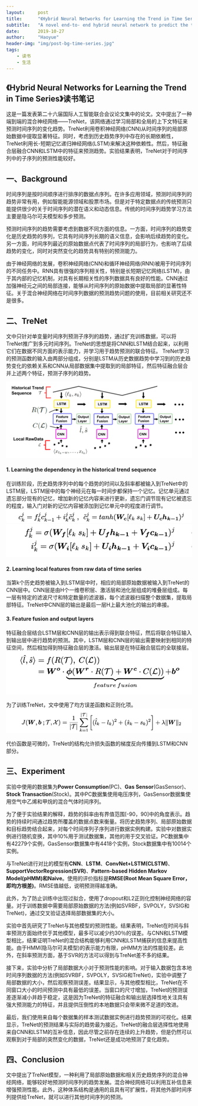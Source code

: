 ```yaml
---
layout:     post
title:      "《Hybrid Neural Networks for Learning the Trend in Time Series》读书笔记"
subtitle:   "A novel end-to- end hybrid neural network to predict the trend of time series."
date:       2019-10-27
author:     "Haoyue"
header-img: "img/post-bg-time-series.jpg"
tags:
    - 读书
    - 生活
---
```


## 《Hybrid Neural Networks for Learning the Trend in Time Series》读书笔记

这是一篇发表第二十六届国际人工智能联合会议论文集中的论文。文中提出了一种端到端的混合神经网络——TreNet，该网络通过学习局部和全局的上下文特征来预测时间序列的变化趋势。TreNet利用卷积神经网络(CNN)从时间序列的局部原始数据中提取显著特征。同时，考虑到历史趋势序列中存在的长期依赖性，TreNet利用长-短期记忆递归神经网络(LSTM)来解决这种依赖性。然后，特征融合层融合CNN和LSTM中的特征来预测趋势。实验结果表明，TreNet对于时间序列中的子序列的预测性能较好。

## 一、Background
时间序列是按时间顺序进行排序的数据点序列。在许多应用领域，预测时间序列的趋势非常有用，例如智能能源领域和股票市场。但是对于特定数据点的传统预测只能提供很少的关于时间序列的潜在语义和动态信息。传统的时间序列趋势学习方法主要是隐马尔可夫模型和多步预测。

预测时间序列的趋势需要考虑到数据不同方面的信息。一方面，时间序列的趋势变化是历史趋势的序列，它具有时间序列长期的语义信息，会影响后续趋势的变化。另一方面，时间序列最近的原始数据点代表了时间序列的局部行为，也影响了后续趋势的变化，同时对突然变化的趋势具有特别的预测能力。

由于神经网络的发展，卷积神经网络(CNN)和循环神经网络(RNN)被用于时间序列的不同任务中。RNN具有很强的序列相关性，特别是长短期记忆网络(LSTM)，由于其内部的记忆机制，对具有长期相关性的序列数据具有良好的性能。CNN通过加强神经元之间的局部连接，能够从时间序列的原始数据中提取局部的显著性特征。关于混合神经网络在时间序列数据的预测趋势问题的使用，目前相关研究还不是很多。

## 二、TreNet
文中只针对单变量时间序列预测子序列的趋势，通过扩充训练数据，可以将TreNet推广到多元时间序列。TreNet的思想是将CNN和LSTM结合起来，以利用它们在数据不同方面的表示能力，并学习用于趋势预测的联合特征。
TreNet学习的预测函数的输入由两部分组成，分别是LSTM从历史数据趋势中学习到的历史趋势变化的依赖关系和CNN从局部数据集中提取到的局部特征，然后特征融合层合并上述两个特征，预测子序列的趋势。

![img](https://github.com/sunshinemingo/sunshinemingo.github.io/raw/master/img/image_md/image_31.png)

#### 1. Learning the dependency in the historical trend sequence
在训练阶段，历史趋势序列中的每个趋势的时间以及斜率都被输入到TreNet中的LSTM层，LSTM层中的每个神经元在每一时间步都保持一个记忆。记忆单元通过遗忘部分现有的记忆，增加新的记忆内容来进行更新，遗忘门调节现有记忆被遗忘的程度，输入门对新的记忆内容被添加到记忆单元中的程度进行调节。
![img](https://github.com/sunshinemingo/sunshinemingo.github.io/raw/master/img/image_md/image_32.png)
![img](https://github.com/sunshinemingo/sunshinemingo.github.io/raw/master/img/image_md/image_33.png)

#### 2. Learning local features from raw data of time series
当第k个历史趋势被输入到LSTM层中时，相应的局部原始数据被输入到TreNet的CNN层中。CNN层是由H个一维卷积层、激活层和池化层组成的堆叠层组成。每一层有特定的滤波尺寸和特定数量的滤波器，每个滤波器扫描整个数据集，提取局部特征。TreNet中CNN层的输出是最后一层H上最大池化的输出的串接。

#### 3. Feature fusion and output layers
特征融合层结合LSTM层和CNN层的输出表示得到联合特征，然后将联合特征输入到输出层中进行趋势的预测。其中，LSTM层和CNN层的输出需要映射到相同的特征空间，然后相加得到特征融合层的激活。输出层是在特征融合层后的全联接层。
![img](https://github.com/sunshinemingo/sunshinemingo.github.io/raw/master/img/image_md/image_34.png)

为了训练TreNet，文中使用了均方误差函数和正则化项。
![img](https://github.com/sunshinemingo/sunshinemingo.github.io/raw/master/img/image_md/image_35.png)

代价函数是可微的，TreNet的结构允许损失函数的梯度反向传播到LSTM和CNN部分。

## 三、Experiment
实验中使用的数据集为**Power Consumption**(PC)、**Gas Sensor**(GasSensor)、**Stock Transaction**(Stock)。其中PC数据集使用电压序列，GasSensor数据集使用空气中乙烯和甲烷的混合气体时间序列。

为了便于实验结果的解释，趋势的斜率由有界值范围[-90，90]中的角度表示。趋势的持续时间通过趋势所覆盖的数据点数来衡量。将历史趋势序列、局部原始数据和目标趋势结合起来，对每个时间序列子序列进行数据实例构建。实验中对数据实例进行随机变换，其中10%用于测试数据集，其他的用于交叉验证。PC数据集中有42279个实例，GasSensor数据集中有4418个实例，Stock数据集中有10014个实例。

与TreNet进行对比的模型有**CNN**、**LSTM**、**ConvNet+LSTM(CLSTM)**、**SupportVectorRegression(SVR)**、**Pattern-based Hidden Markov Model(pHMM)**和**Naive**。使用的评价指标是**RMSE(Root Mean Square Error，即均方根差)**。RMSE值越低，说明预测得越准确。

此外，为了防止训练中出现过拟合，使用了dropout和L2正则化控制神经网络的容量。对于训练数据中需要局部原始数据的方法(例如SVRBF，SVPOLY，SVSIG和TreNet)，通过交叉验证选择局部数据集的大小。

实验中首先研究了TreNet与其他模型的预测性能。结果表明，TreNet在时间与斜率预测方面始终优于其他模型，最多可以减少约30％的误差。与CNN和LSTM模型相比，结果证明TreNet的混合结构能够利用CNN和LSTM捕获的信息来提高性能。由于HMM(隐马尔可夫模型)的表示能力有限，pHMM方法的性能较差。此外，在斜率预测方面，基于SVR的方法可以得到与TreNet差不多的结果。

接下来，实验中分析了局部数据大小对于预测性能的影响。对于输入数据包含本地时间序列数据的方法(例如SVRBF，SVPOLY，SVSIG和TreNet)，实验中调整了局部数据的大小，然后观察预测误差。结果显示，与其他模型相比，TreNet在不同窗口大小的时间预测中具有最低的误差。当窗口的尺寸增加，TreNet的预测误差逐渐减小并趋于稳定，这是因为TreNet的特征融合和输出层选择性地关注具有强大预测能力的特征，并且提供压倒性的本地数据只会带来微不足道的改进。

最后，我们使用来自每个数据集的样本测试数据实例进行趋势预测的可视化。结果显示，TreNet的预测结果与实际的趋势最为接近。TreNet的融合层选择性地使用来自CNN和LSTM的互补信息，因此尽管之前存在连续的上升趋势，但是仍然可以观察到对于局部的突然变化的数据，TreNet还是成功地预测了变化趋势。

## 四、Conclusion
文中提出了TreNet模型，一种利用了局部原始数据和相关历史趋势序列的混合神经网络，能够较好地预测时间序列的趋势发展。混合神经网络可以利用互补信息来增强预测性能。此外，这种体系结构是通用的且具有可扩展性，将其他外部时间序列提供给TreNet，就可以进行其他时间序列的预测。
